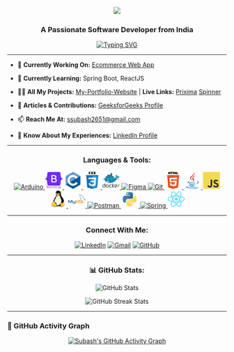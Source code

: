<p align="center">
  <a href="#"><img src="https://readme-typing-svg.demolab.com?font=&size=27&pause=1000&color=F03B9E&center=true&vCenter=true&repeat=false&width=435&lines=Hi+%F0%9F%91%8B%2C+I'm+Subash"></a>
</p>

<h3 align="center">A Passionate Software Developer from India</h3>
<p align="center">
  <a href="https://github.com/subash-repo">
   <img src="https://readme-typing-svg.herokuapp.com?font=Fira+Code&size=22&duration=4000&pause=500&color=F75C7E&center=true&vCenter=true&width=700&lines=Front-End+Developer+%7C+ReactJS+%7C+Java;Building+Interactive+and+Dynamic+User+Interfaces;Experienced+in+Java+and+REST+API+Integration;Tech+Enthusiast+%7C+Passionate+about+UI/UX!" alt="Typing SVG" />

  </a>
</p>


---

- 🔭 **Currently Working On:** [Ecommerce Web App](https://github.com/Subash770/Ecom-Project-MicroService.git)

- 🌱 **Currently Learning:** Spring Boot, ReactJS

- 👨‍💻 **All My Projects:** [My-Portfolio-Website](https://my-portfolio-subash-r770.netlify.app/) | **Live Links:** [Prixima](https://tiny-centaur-a8249f.netlify.app/)  [Spinner](https://curious-cajeta-2325a9.netlify.app/)

- 📝 **Articles & Contributions:** [GeeksforGeeks Profile](https://www.geeksforgeeks.org/user/ssubash2651/contributions/)

- 📫 **Reach Me At:** ssubash2651@gmail.com

- 📄 **Know About My Experiences:** [LinkedIn Profile](https://www.linkedin.com/in/subash-r-)

---

<h3 align="center">Languages & Tools:</h3>
<p align="center">
  <a href="https://www.arduino.cc/" target="_blank" rel="noreferrer">
    <img src="https://cdn.worldvectorlogo.com/logos/arduino-1.svg" alt="Arduino" width="40" height="40" style="transition: transform 0.3s ease-in-out;" onmouseover="this.style.transform='scale(1.2)';" onmouseout="this.style.transform='scale(1)';"/>
  </a>
  <a href="https://getbootstrap.com" target="_blank" rel="noreferrer">
    <img src="https://raw.githubusercontent.com/devicons/devicon/master/icons/bootstrap/bootstrap-plain-wordmark.svg" alt="Bootstrap" width="40" height="40"/>
  </a>
  <a href="https://www.cprogramming.com/" target="_blank" rel="noreferrer">
    <img src="https://raw.githubusercontent.com/devicons/devicon/master/icons/c/c-original.svg" alt="C" width="40" height="40"/>
  </a>
  <a href="https://www.w3schools.com/css/" target="_blank" rel="noreferrer">
    <img src="https://raw.githubusercontent.com/devicons/devicon/master/icons/css3/css3-original-wordmark.svg" alt="CSS3" width="40" height="40"/>
  </a>
  <a href="https://www.docker.com/" target="_blank" rel="noreferrer">
    <img src="https://raw.githubusercontent.com/devicons/devicon/master/icons/docker/docker-original-wordmark.svg" alt="Docker" width="40" height="40"/>
  </a>
  <a href="https://www.figma.com/" target="_blank" rel="noreferrer">
    <img src="https://www.vectorlogo.zone/logos/figma/figma-icon.svg" alt="Figma" width="40" height="40"/>
  </a>
  <a href="https://git-scm.com/" target="_blank" rel="noreferrer">
    <img src="https://www.vectorlogo.zone/logos/git-scm/git-scm-icon.svg" alt="Git" width="40" height="40"/>
  </a>
  <a href="https://www.w3.org/html/" target="_blank" rel="noreferrer">
    <img src="https://raw.githubusercontent.com/devicons/devicon/master/icons/html5/html5-original-wordmark.svg" alt="HTML5" width="40" height="40"/>
  </a>
  <a href="https://www.java.com" target="_blank" rel="noreferrer">
    <img src="https://raw.githubusercontent.com/devicons/devicon/master/icons/java/java-original.svg" alt="Java" width="40" height="40"/>
  </a>
  <a href="https://developer.mozilla.org/en-US/docs/Web/JavaScript" target="_blank" rel="noreferrer">
    <img src="https://raw.githubusercontent.com/devicons/devicon/master/icons/javascript/javascript-original.svg" alt="JavaScript" width="40" height="40"/>
  </a>
  <a href="https://www.linux.org/" target="_blank" rel="noreferrer">
    <img src="https://raw.githubusercontent.com/devicons/devicon/master/icons/linux/linux-original.svg" alt="Linux" width="40" height="40"/>
  </a>
  <a href="https://www.mysql.com/" target="_blank" rel="noreferrer">
    <img src="https://raw.githubusercontent.com/devicons/devicon/master/icons/mysql/mysql-original-wordmark.svg" alt="MySQL" width="40" height="40"/>
  </a>
  <a href="https://postman.com" target="_blank" rel="noreferrer">
    <img src="https://www.vectorlogo.zone/logos/getpostman/getpostman-icon.svg" alt="Postman" width="40" height="40"/>
  </a>
  <a href="https://www.python.org" target="_blank" rel="noreferrer">
    <img src="https://raw.githubusercontent.com/devicons/devicon/master/icons/python/python-original.svg" alt="Python" width="40" height="40"/>
  </a>
  <a href="https://spring.io/" target="_blank" rel="noreferrer">
    <img src="https://www.vectorlogo.zone/logos/springio/springio-icon.svg" alt="Spring" width="40" height="40"/>
  </a>
  <a href="https://reactjs.org/" target="_blank" rel="noreferrer">
    <img src="https://raw.githubusercontent.com/devicons/devicon/master/icons/react/react-original.svg" alt="React" width="40" height="40"/>
  </a>
</p>

---

<h3 align="center">Connect With Me:</h3>
<p align="center">
  <a href="https://linkedin.com/in/subash-r-" target="_blank"><img src="https://www.vectorlogo.zone/logos/linkedin/linkedin-icon.svg" alt="LinkedIn" width="40" height="40"/></a>
  <a href="mailto:ssubash2651@gmail.com" target="_blank"><img src="https://www.vectorlogo.zone/logos/gmail/gmail-icon.svg" alt="Gmail" width="40" height="40"/></a>
  <a href="https://github.com/Subash770" target="_blank"><img src="https://www.vectorlogo.zone/logos/github/github-icon.svg" alt="GitHub" width="40" height="40"/></a>
</p>

---

<h3 align="center">📊 GitHub Stats:</h3>
<p align="center">
  <img src="https://github-readme-stats.vercel.app/api?username=subash770&show_icons=true&locale=en&theme=dark" alt="GitHub Stats" />
</p>


<p align="center">
  <img src="https://github-readme-streak-stats.herokuapp.com/?user=subash770&theme=dark&hide_border=true" alt="GitHub Streak Stats" />
</p>

---

### 🌟 GitHub Activity Graph
<p align="center">
  <a href="https://github.com/Subash770">
    <img src="https://github-readme-activity-graph.vercel.app/graph?username=subash770&bg_color=0d1117&color=f75c7e&line=f75c7e&point=f75c7e&area=true&hide_border=true" alt="Subash's GitHub Activity Graph" />
  </a>
</p>
